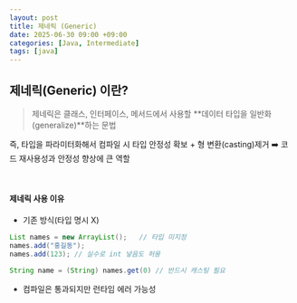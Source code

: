 ```yaml
---
layout: post
title: 제네릭 (Generic)
date: 2025-06-30 09:00 +09:00
categories: [Java, Intermediate]
tags: [java]
---
```


## 제네릭(Generic) 이란?

> 제네릭은 클래스, 인터페이스, 메서드에서 사용할 **데이터 타입을 일반화(generalize)**하는 문법

즉, 타입을 파라미터화해서 컴파일 시 타입 안정성 확보 + 형 변환(casting)제거 ➡️ 코드 재사용성과 안정성 향상에 큰 역할

<br>

#### 제네릭 사용 이유

- 기존 방식(타입 명시 X)

```java
List names = new ArrayList();   // 타입 미지정
names.add("홍길동");
names.add(123); // 실수로 int 넣음도 허용

String name = (String) names.get(0) // 반드시 캐스팅 필요
```

- 컴파일은 통과되지만 런타임 에러 가능성

<br>

